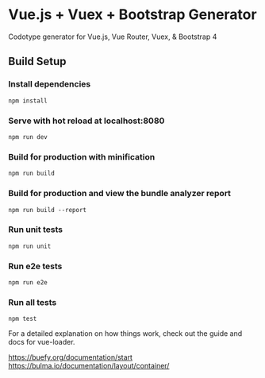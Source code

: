 # Vue.js + Vuex + Bootstrap Generator
Codotype generator for Vue.js, Vue Router, Vuex, & Bootstrap 4

## Build Setup

### Install dependencies
```
npm install
```

### Serve with hot reload at localhost:8080
```
npm run dev
```

### Build for production with minification
```
npm run build
```

### Build for production and view the bundle analyzer report
```
npm run build --report
```

### Run unit tests
```
npm run unit
```

### Run e2e tests
```
npm run e2e
```

### Run all tests
```
npm test
```

For a detailed explanation on how things work, check out the guide and docs for vue-loader.

https://buefy.org/documentation/start
https://bulma.io/documentation/layout/container/